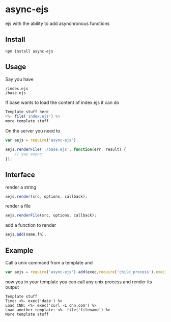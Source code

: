 # async-ejs
ejs with the ability to add asynchronous functions

## Install 
	    
	npm install async-ejs

## Usage
Say you have
 
	/index.ejs
	/base.ejs

If base wants to load the content of index.ejs it can do

```js
Template stuff here
<%- file('index.ejs') %>
more template stuff
```	

On the server you need to 

```js
var aejs = require('async-ejs');

aejs.renderFile('./base.ejs', function(err, result) {
	// yay async!
});
```	

## Interface
render a string

```js
aejs.render(src, options, callback);
```

render a file

```js
aejs.renderFile(src, options, callback);
```

add a function to render

```js
aejs.add(name,fn);
```

## Example
Call a unix command from a template and 

```js
var aejs = require('async-ejs').add(exec,require('child_process').exec);
```

now you in your template you can call any unix process and render its output

	Template stuff
	Time: <%- exec('date') %>
	Load CNN: <%- exec('curl -L cnn.com') %>
	Load another template: <%- file('filename') %>
	More template stuff
